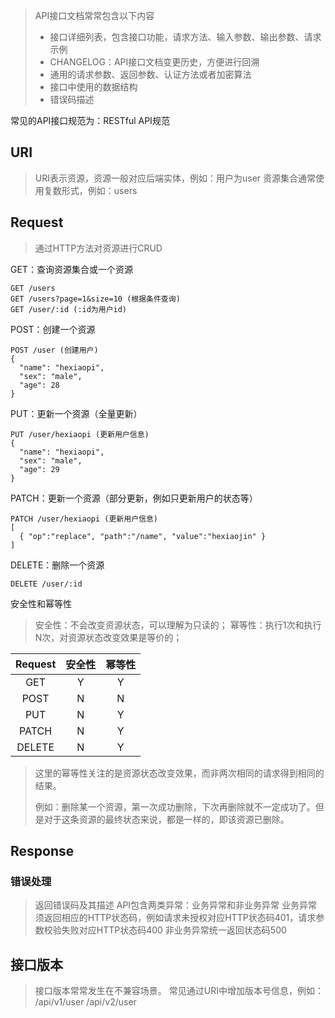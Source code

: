 > API接口文档常常包含以下内容
> - 接口详细列表，包含接口功能，请求方法、输入参数、输出参数、请求示例
> - CHANGELOG：API接口文档变更历史，方便进行回溯
> - 通用的请求参数、返回参数、认证方法或者加密算法
> - 接口中使用的数据结构
> - 错误码描述

常见的API接口规范为：RESTful API规范

## URI
> URI表示资源，资源一般对应后端实体，例如：用户为user
> 资源集合通常使用复数形式，例如：users

## Request
> 通过HTTP方法对资源进行CRUD

GET：查询资源集合或一个资源
```
GET /users
GET /users?page=1&size=10 (根据条件查询)
GET /user/:id (:id为用户id)
```

POST：创建一个资源
```
POST /user (创建用户)
{
  "name": "hexiaopi",
  "sex": "male",
  "age": 28
}
```

PUT：更新一个资源（全量更新）
```
PUT /user/hexiaopi (更新用户信息)
{
  "name": "hexiaopi",
  "sex": "male",
  "age": 29
}
```

PATCH：更新一个资源（部分更新，例如只更新用户的状态等）
```
PATCH /user/hexiaopi (更新用户信息)
[
  { "op":"replace", "path":"/name", "value":"hexiaojin" }
]
```

DELETE：删除一个资源
```
DELETE /user/:id
```

安全性和幂等性
> 安全性：不会改变资源状态，可以理解为只读的；
> 幂等性：执行1次和执行N次，对资源状态改变效果是等价的；

| Request | 安全性 | 幂等性 |
| :-----: | :----: | :----: |
|   GET   |   Y    |   Y    |
|  POST   |   N    |   N    |
|   PUT   |   N    |   Y    |
|  PATCH  |   N    |   Y    |
| DELETE  |   N    |   Y    |

> 这里的幂等性关注的是资源状态改变效果，而非两次相同的请求得到相同的结果。
> 
> 例如：删除某一个资源，第一次成功删除，下次再删除就不一定成功了。但是对于这条资源的最终状态来说，都是一样的，即该资源已删除。

## Response

### 错误处理
> 返回错误码及其描述
> API包含两类异常：业务异常和非业务异常
> 业务异常须返回相应的HTTP状态码，例如请求未授权对应HTTP状态码401，请求参数校验失败对应HTTP状态码400
> 非业务异常统一返回状态码500

## 接口版本
> 接口版本常常发生在不兼容场景。
> 常见通过URI中增加版本号信息，例如：
> /api/v1/user
> /api/v2/user